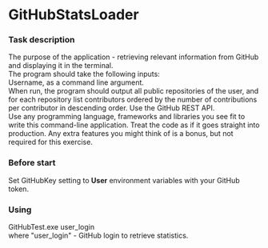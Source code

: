 # GitHubStatsLoader

### Task description
The purpose of the application - retrieving relevant information from GitHub and displaying it in the terminal.  
The program should take the following inputs:  
Username, as a command line argument.  
When run, the program should output all public repositories of the user, and for each repository list contributors ordered by the number of contributions per contributor in descending order. Use the GitHub REST API.  
Use any programming language, frameworks and libraries you see fit to write this command-line application. Treat the code as if it goes straight into production. Any extra features you might think of is a bonus, but not required for this exercise.

### Before start
Set GitHubKey setting to **User** environment variables with your GitHub token.

### Using
GitHubTest.exe user_login  
where "user_login" - GitHub login to retrieve statistics.
